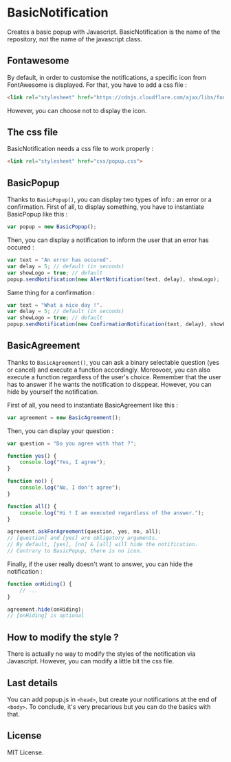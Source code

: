 # BasicNotification

Creates a basic popup with Javascript. BasicNotification is the name of the repository, not the name of the javascript class.

## Fontawesome

By default, in order to customise the notifications, a specific icon from FontAwesome is displayed. For that, you have to add a css file : 

```html
<link rel="stylesheet" href="https://cdnjs.cloudflare.com/ajax/libs/font-awesome/5.13.0/css/all.min.css">
```

However, you can choose not to display the icon.

## The css file

BasicNotification needs a css file to work properly :

```html
<link rel="stylesheet" href="css/popup.css">
```

## BasicPopup

Thanks to `BasicPopup()`, you can display two types of info : an error or a confirmation.
First of all, to display something, you have to instantiate BasicPopup like this :

```javascript
var popup = new BasicPopup();
```

Then, you can display a notification to inform the user that an error has occured :

```javascript
var text = "An error has occured".
var delay = 5; // default (in seconds)
var showLogo = true; // default
popup.sendNotification(new AlertNotification(text, delay), showLogo);
```

Same thing for a confirmation :

```javascript
var text = "What a nice day !".
var delay = 5; // default (in seconds)
var showLogo = true; // default
popup.sendNotification(new ConfirmationNotification(text, delay), showLogo);
```

## BasicAgreement

Thanks to `BasicAgreement()`, you can ask a binary selectable question (yes or cancel) and execute a function accordingly. Moreovoer, you can also execute a function regardless of the user's choice. Remember that the user has to answer if he wants the notification to disppear. However, you can hide by yourself the notification.

First of all, you need to instantiate BasicAgreement like this :

```javascript
var agreement = new BasicAgreement();
```

Then, you can display your question :

```javascript
var question = "Do you agree with that ?";

function yes() {
    console.log("Yes, I agree");
}

function no() {
    console.log("No, I don't agree");
}

function all() {
    console.log("Hi ! I am executed regardless of the answer.");
}

agreement.askForAgreement(question, yes, no, all);
// [question] and [yes] are obligatory arguments.
// By default, [yes], [no] & [all] will hide the notification.
// Contrary to BasicPopup, there is no icon.
```

Finally, if the user really doesn't want to answer, you can hide the notification :

```javascript
function onHiding() {
    // ...
}

agreement.hide(onHiding);
// [onHiding] is optional
```

## How to modify the style ?

There is actually no way to modify the styles of the notification via Javascript. However, you can modify a little bit the css file.

## Last details

You can add popup.js in `<head>`, but create your notifications at the end of `<body>`.
To conclude, it's very precarious but you can do the basics with that.

## License

MIT License.